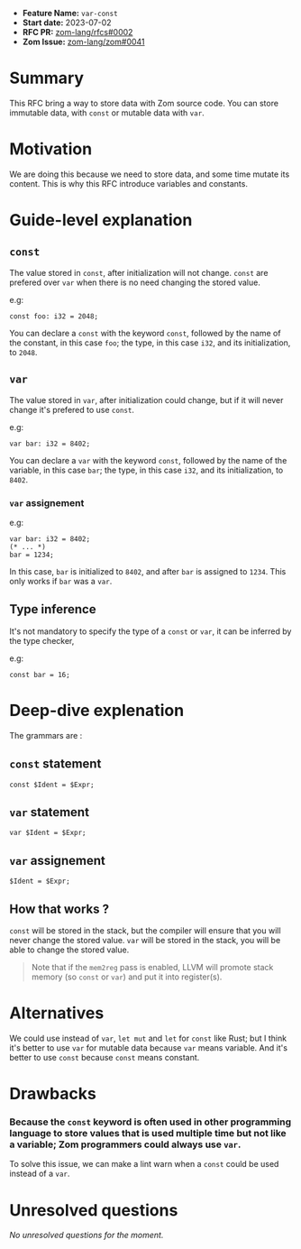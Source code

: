 - **Feature Name:** `var-const`
- **Start date:** 2023-07-02
- **RFC PR:** [zom-lang/rfcs#0002](https://github.com/zom-lang/rfcs/pull/0002)
- **Zom Issue:** [zom-lang/zom#0041](https://github.com/zom-lang/zom/issues/0041)

# Summary
[summary]: #summary

This RFC bring a way to store data with Zom source code. You can store immutable data, with `const` or mutable data with `var`.

# Motivation
[motivation]: #motivation

We are doing this because we need to store data, and some time mutate its content. This is why this RFC introduce variables and constants.

# Guide-level explanation
[guide-level-explanation]: #guide-level-explanation


## `const`

The value stored in `const`, after initialization will not change. `const` are prefered over `var` when there is no need changing the stored value.

e.g:
```Zom
const foo: i32 = 2048;
```
You can declare a `const` with the keyword `const`, followed by the name of the constant, in this case `foo`; the type, in this case `i32`,
and its initialization, to `2048`.

## `var`

The value stored in `var`, after initialization could change, but if it will never change it's prefered to use `const`.

e.g:
```Zom
var bar: i32 = 8402;
```
You can declare a `var` with the keyword `const`, followed by the name of the variable, in this case `bar`; the type, in this case `i32`,
and its initialization, to `8402`.

### `var` assignement

e.g:
```Zom
var bar: i32 = 8402;
(* ... *)
bar = 1234;
```

In this case, `bar` is initialized to `8402`, and after `bar` is assigned to `1234`. This only works if `bar` was a `var`. 

## Type inference

It's not mandatory to specify the type of a `const` or `var`, it can be inferred by the type checker,

e.g: 
```Zom
const bar = 16;
```

# Deep-dive explenation
[deep-dive-explenation]: #deep-dive-explenation

The grammars are :

## `const` statement

```
const $Ident = $Expr;
```

## `var` statement

```
var $Ident = $Expr;
```

## `var` assignement

```
$Ident = $Expr;
```

## How that works ?

`const` will be stored in the stack, but the compiler will ensure that you will never change the stored value.
`var` will be stored in the stack, you will be able to change the stored value.

> Note that if the `mem2reg` pass is enabled, LLVM will promote stack memory (so `const` or `var`) and put it into register(s).

# Alternatives
[alternatives]: #alternatives

We could use instead of `var`, `let mut` and `let` for `const` like Rust; but I think it's better to use `var` for mutable data because `var` means
variable. And it's better to use `const` because `const` means constant.

# Drawbacks
[drawbacks]: #drawbacks

### Because the `const` keyword is often used in other programming language to store values that is used multiple time but not like a variable; Zom programmers could always use `var`.

To solve this issue, we can make a lint warn when a `const` could be used instead of a `var`.

# Unresolved questions
[unresolved-questions]: #unresolved-questions

*No unresolved questions for the moment.*
